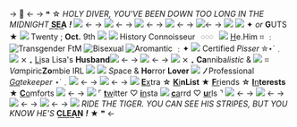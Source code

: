 -> 🥀 <-
-> ❝ ☆ *HOLY DIVER, YOU'VE BEEN DOWN TOO LONG IN THE MIDNIGHT* **S͟E͟A͟** ***!*** ![](https://massacre.crd.co/assets/images/gallery02/86c2821c.gif?v=cfe7914f) <-
-> ![](https://files.catbox.moe/a2iwtl.png) <-
-> ![](https://files.catbox.moe/a2iwtl.png) <-
-> ![](https://files.catbox.moe/4z4194.png) <-
-> ![](https://files.catbox.moe/ftznyz.png)<-
-> ![](https://massacre.crd.co/assets/images/gallery01/1a8a3348.gif?v=cfe7914f) ![](https://files.catbox.moe/xe32ug.png) ✦ *or* **G**UTS ★ ![](https://massacre.crd.co/assets/images/gallery03/070f3540.gif?v=cfe7914f) Twenty ; **Oct.** 9th ![](https://massacre.crd.co/assets/images/gallery02/7599f491.gif?v=cfe7914f)
![](https://massacre.crd.co/assets/images/gallery04/13ba5226.gif?v=cfe7914f) History Connoisseur⠀𓏸𓏸𓏸⠀![](https://massacre.crd.co/assets/images/gallery01/d038822b.gif?v=cfe7914f) [H](https://pronouns.cc/@Cannibal)e.Him  ⌗ ﹕![Transgender FtM](https://f2.toyhou.se/file/f2-toyhou-se/images/22462976_bnJBzlfCUwdl2gz.png?1623251708) ![Bisexual](https://f2.toyhou.se/file/f2-toyhou-se/images/22459674_bkn0ph3oiADvykk.png?1623251719) ![Aromantic](https://f2.toyhou.se/file/f2-toyhou-se/images/22462746_Ex3zGlF5M0PQXak.png?1623251728) ﹕✦
![](https://massacre.crd.co/assets/images/gallery02/8abde99a.gif?v=cfe7914f) Certified *Pisser* ✮⋆˙﹒![](https://massacre.crd.co/assets/images/gallery01/6e94747e.gif?v=cfe7914f) ⨯ ₊  [Li](https://jojowiki.com/Lisa_Lisa)sa Lisa's **Husband**![](https://massacre.crd.co/assets/images/gallery01/a63c84f9.gif?v=cfe7914f) <-
-> ![](https://files.catbox.moe/ua26od.png) <-
-> ![](https://massacre.crd.co/assets/images/gallery03/225a441a.gif?v=cfe7914f) ⨯ ₊ **Ca**nniba*listic* & ![](https://massacre.crd.co/assets/images/gallery02/2a24936a.gif?v=cfe7914f) ⌗ *Va*mpiric**Zo**mbie IRL ![](https://massacre.crd.co/assets/images/gallery04/5ac07c0c.jpg?v=cfe7914f)
![](https://massacre.crd.co/assets/images/gallery01/5fe83aa5.gif?v=cfe7914f) *Sp*ace & **Ho**rror **Lover** ![](https://massacre.crd.co/assets/images/gallery01/d02cb474.gif?v=cfe7914f) ***ﾉ*** Professional *[Ga](https://rentry.co/-gatekeeper)tekeeper* ⋆˙﹒![](https://massacre.crd.co/assets/images/gallery03/a5efc664.gif?v=cfe7914f) <-
-> ![](https://massacre.crd.co/assets/images/gallery25/3f7d0469.gif?v=cfe7914f) <-
-> ![](https://massacre.crd.co/assets/images/gallery01/f7bed715.gif?v=cfe7914f) [**E**x](https://rentry.co/yourinsides)tra **☆** [**K**i](https://rentry.co/-kin)**nList** **★** [**F**r](https://rentry.co/-hamon)iends **☆** [**I**n](https://rentry.co/-carcass)**terests** **★** [**C**o](https://rentry.co/-stabbing)mforts ![](https://massacre.crd.co/assets/images/gallery01/24e48844.gif?v=cfe7914f) <-
-> ![](https://massacre.crd.co/assets/images/gallery04/ce040602.gif?v=cfe7914f) ⌜ [**t**w](https://twitter.com/konodiavoloda)itter ♡ [**i**n](https://www.instagram.com/diavoloification/)sta ![](https://massacre.crd.co/assets/images/gallery02/945b857b.gif?v=cfe7914f) [**c**a](https://pissking.carrd.co/)rrd ♡ [**u**r](https://rentry.co/CanYouHearTheMusic)ls ⌝ ![](https://massacre.crd.co/assets/images/gallery04/f076c43f.gif?v=cfe7914f) <-
-> ![](https://files.catbox.moe/hi2stj.png) <-
-> ![](https://files.catbox.moe/a2iwtl.png) <-
-> ![](https://files.catbox.moe/a2iwtl.png) <-
-> ![](https://massacre.crd.co/assets/images/gallery01/c8eb8fdc.gif?v=cfe7914f) *RIDE THE TIGER. YOU CAN SEE HIS STRIPES, BUT YOU KNOW HE'S* **C͟L͟E͟A͟N͟** ***!*** ★ ❞ <-